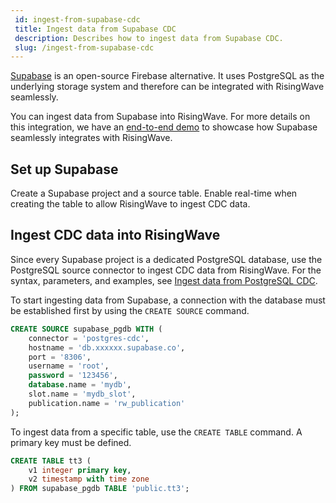 ```yaml
---
 id: ingest-from-supabase-cdc
 title: Ingest data from Supabase CDC
 description: Describes how to ingest data from Supabase CDC.
 slug: /ingest-from-supabase-cdc
---
```

<head>
  <link rel="canonical" href="https://docs.risingwave.com/docs/current/ingest-from-supabase-cdc/" />
</head>

[Supabase](https://supabase.com) is an open-source Firebase alternative. It uses PostgreSQL as the underlying storage system and therefore can be integrated with RisingWave seamlessly.

You can ingest data from Supabase into RisingWave. For more details on this integration, we have an [end-to-end demo](https://www.risingwave.com/blog/unleash-the-true-power-of-supabase-realtime-with-risingwave/) to showcase how Supabase seamlessly integrates with RisingWave.

## Set up Supabase 

Create a Supabase project and a source table. Enable real-time when creating the table to allow RisingWave to ingest CDC data.

## Ingest CDC data into RisingWave

Since every Supabase project is a dedicated PostgreSQL database, use the PostgreSQL source connector to ingest CDC data from RisingWave. For the syntax, parameters, and examples, see [Ingest data from PostgreSQL CDC](/docs/guides/ingest-from-postgres-cdc.md#create-a-table-using-the-native-cdc-connector).

To start ingesting data from Supabase, a connection with the database must be established first by using the `CREATE SOURCE` command.

```sql
CREATE SOURCE supabase_pgdb WITH (
    connector = 'postgres-cdc',
    hostname = 'db.xxxxxx.supabase.co',
    port = '8306',
    username = 'root',
    password = '123456',
    database.name = 'mydb',
    slot.name = 'mydb_slot',
    publication.name = 'rw_publication'
);
```

To ingest data from a specific table, use the `CREATE TABLE` command. A primary key must be defined. 

```sql
CREATE TABLE tt3 (
    v1 integer primary key,
    v2 timestamp with time zone
) FROM supabase_pgdb TABLE 'public.tt3';
```